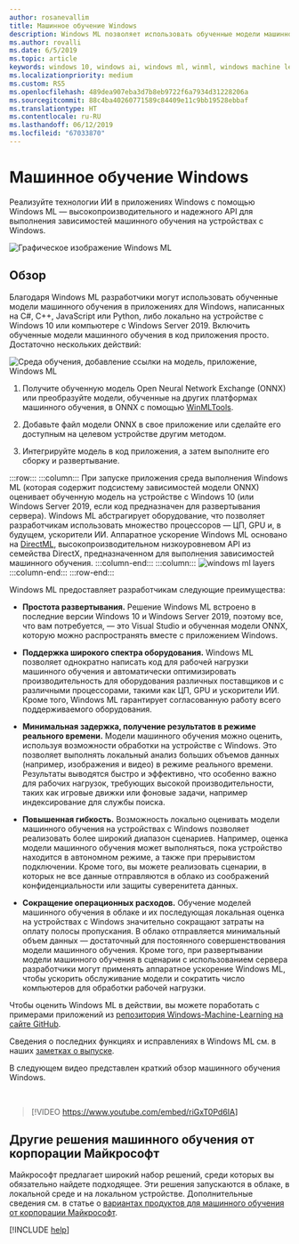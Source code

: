 ```yaml
---
author: rosanevallim
title: Машинное обучение Windows
description: Windows ML позволяет использовать обученные модели машинного обучения в приложениях Windows.
ms.author: rovalli
ms.date: 6/5/2019
ms.topic: article
keywords: windows 10, windows ai, windows ml, winml, windows machine learning
ms.localizationpriority: medium
ms.custom: RS5
ms.openlocfilehash: 489dea907eba3d7b8eb9722f6a7934d31228206a
ms.sourcegitcommit: 88c4ba40260771589c84409e11c9bb19528ebbaf
ms.translationtype: HT
ms.contentlocale: ru-RU
ms.lasthandoff: 06/12/2019
ms.locfileid: "67033870"
---
```

# <a name="windows-machine-learning"></a>Машинное обучение Windows

Реализуйте технологии ИИ в приложениях Windows с помощью Windows ML &mdash; высокопроизводительного и надежного API для выполнения зависимостей машинного обучения на устройствах с Windows.

![Графическое изображение Windows ML](../images/winml-graphic.png)

## <a name="overview"></a>Обзор

Благодаря Windows ML разработчики могут использовать обученные модели машинного обучения в приложениях для Windows, написанных на C#, C++, JavaScript или Python, либо локально на устройстве с Windows 10 или компьютере с Windows Server 2019. Включить обученные модели машинного обучения в код приложения просто. Достаточно нескольких действий:

![Среда обучения, добавление ссылки на модель, приложение, Windows ML](../images/winml-flow.png)

1. Получите обученную модель Open Neural Network Exchange (ONNX) или преобразуйте модели, обученные на других платформах машинного обучения, в ONNX с помощью [WinMLTools](convert-model-winmltools.md).

2. Добавьте файл модели ONNX в свое приложение или сделайте его доступным на целевом устройстве другим методом.

3. Интегрируйте модель в код приложения, а затем выполните его сборку и развертывание.

:::row:::
    :::column:::
    При запуске приложения среда выполнения Windows ML (которая содержит подсистему зависимостей модели ONNX) оценивает обученную модель на устройстве с Windows 10 (или Windows Server 2019, если код предназначен для развертывания сервера). Windows ML абстрагирует оборудование, что позволяет разработчикам использовать множество процессоров &mdash; ЦП, GPU и, в будущем, ускорители ИИ. Аппаратное ускорение Windows ML основано на [DirectML](https://docs.microsoft.com/windows/desktop/direct3d12/dml), высокопроизводительном низкоуровневом API из семейства DirectX, предназначенном для выполнения зависимостей машинного обучения.
    :::column-end:::
    :::column:::
        ![windows ml layers](../images/overview-diagram.svg)
    :::column-end:::
:::row-end:::

Windows ML предоставляет разработчикам следующие преимущества:

- **Простота развертывания.** Решение Windows ML встроено в последние версии Windows 10 и Windows Server 2019, поэтому все, что вам потребуется, — это Visual Studio и обученная модели ONNX, которую можно распространять вместе с приложением Windows.

- **Поддержка широкого спектра оборудования.** Windows ML позволяет однократно написать код для рабочей нагрузки машинного обучения и автоматически оптимизировать производительность для оборудования различных поставщиков и с различными процессорами, такими как ЦП, GPU и ускорители ИИ. Кроме того, Windows ML гарантирует согласованную работу всего поддерживаемого оборудования.

- **Минимальная задержка, получение результатов в режиме реального времени.** Модели машинного обучения можно оценить, используя возможности обработки на устройстве с Windows. Это позволяет выполнять локальный анализ больших объемов данных (например, изображения и видео) в режиме реального времени. Результаты выводятся быстро и эффективно, что особенно важно для рабочих нагрузок, требующих высокой производительности, таких как игровые движки или фоновые задачи, например индексирование для службы поиска.

- **Повышенная гибкость.** Возможность локально оценивать модели машинного обучения на устройствах с Windows позволяет реализовать более широкий диапазон сценариев. Например, оценка модели машинного обучения может выполняться, пока устройство находится в автономном режиме, а также при прерывистом подключении. Кроме того, вы можете реализовать сценарии, в которых не все данные отправляются в облако из соображений конфиденциальности или защиты суверенитета данных.

- **Сокращение операционных расходов.** Обучение моделей машинного обучения в облаке и их последующая локальная оценка на устройствах с Windows значительно сокращают затраты на оплату полосы пропускания. В облако отправляется минимальный объем данных &mdash; достаточный для постоянного совершенствования модели машинного обучения. Кроме того, при развертывании модели машинного обучения в сценарии с использованием сервера разработчики могут применять аппаратное ускорение Windows ML, чтобы ускорить обслуживание модели и сократить число компьютеров для обработки рабочей нагрузки.

Чтобы оценить Windows ML в действии, вы можете поработать с примерами приложений из [репозитория Windows-Machine-Learning на сайте GitHub](https://github.com/Microsoft/Windows-Machine-Learning).

Сведения о последних функциях и исправлениях в Windows ML см. в наших [заметках о выпуске](release-notes.md).

В следующем видео представлен краткий обзор машинного обучения Windows.

<br/>

> [!VIDEO https://www.youtube.com/embed/riGxT0Pd6IA]

## <a name="other-machine-learning-solutions-from-microsoft"></a>Другие решения машинного обучения от корпорации Майкрософт

Майкрософт предлагает широкий набор решений, среди которых вы обязательно найдете подходящее. Эти решения запускаются в облаке, в локальной среде и на локальном устройстве. Дополнительные сведения см. в статье о [вариантах продуктов для машинного обучения от корпорации Майкрософт](https://docs.microsoft.com/azure/machine-learning/service/overview-more-machine-learning).

[!INCLUDE [help](../includes/get-help.md)]
